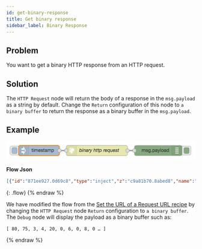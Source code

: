 ```yaml
---
id: get-binary-response
title: Get binary response
sidebar_label: Binary Response
---
```


## Problem

You want to get a binary HTTP response from an HTTP request.

## Solution

The <code class="node">HTTP Request</code> node will return the body of a response in the `msg.payload` as a string by default.
Change the `Return` configuration of this node to `a binary buffer` to return the response as a binary buffer in the `msg.payload`.

## Example

![](../assets/httpRequests/get-binary-response.png)

<b>Flow Json</b>
~~~json
[{"id":"871ee927.0d69c8","type":"inject","z":"c9a81b70.8abed8","name":"","topic":"","payload":"","payloadType":"date","repeat":"","crontab":"","once":false,"x":240,"y":660,"wires":[["8ea4e52a.03d678"]]},{"id":"8ea4e52a.03d678","type":"http request","z":"c9a81b70.8abed8","name":"binary http request","method":"GET","ret":"bin","url":"https://app_name.herokuapp.com/binary","tls":"","x":410,"y":660,"wires":[["70309d0c.4dc504"]]},{"id":"70309d0c.4dc504","type":"debug","z":"c9a81b70.8abed8","name":"","active":true,"console":"false","complete":"false","x":590,"y":660,"wires":[]}]
~~~
{: .flow}
{% endraw %}

We have modified the flow from the [Set the URL of a Request URL recipe](set-request-url.html) by changing the
<code class="node">HTTP Request</code> node `Return` configuration to `a binary buffer`.  The <code class="node">Debug</code> node
will display the payload as a binary buffer such as:

~~~text
[ 80, 75, 3, 4, 20, 0, 6, 0, 8, 0 … ]
~~~
{% endraw %}
